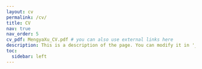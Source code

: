 ```yaml
---
layout: cv
permalink: /cv/
title: CV
nav: true
nav_order: 5
cv_pdf: MengyaXu_CV.pdf # you can also use external links here
description: This is a description of the page. You can modify it in '_pages/cv.md'. You can also change or remove the top pdf download button.
toc:
  sidebar: left
---
```

